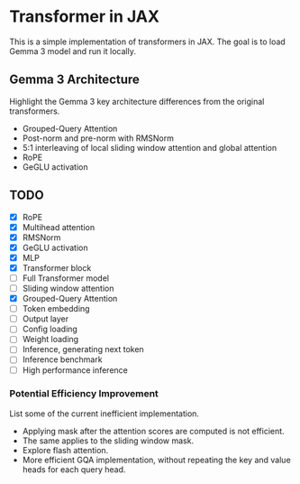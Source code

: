 # Transformer in JAX

This is a simple implementation of transformers in JAX.
The goal is to load Gemma 3 model and run it locally.

## Gemma 3 Architecture

Highlight the Gemma 3 key architecture differences from the original transformers.

* Grouped-Query Attention
* Post-norm and pre-norm with RMSNorm
* 5:1 interleaving of local sliding window attention and global attention
* RoPE
* GeGLU activation

## TODO

* [x] RoPE
* [x] Multihead attention
* [x] RMSNorm
* [x] GeGLU activation
* [x] MLP
* [x] Transformer block
* [ ] Full Transformer model
* [ ] Sliding window attention
* [x] Grouped-Query Attention
* [ ] Token embedding
* [ ] Output layer
* [ ] Config loading
* [ ] Weight loading
* [ ] Inference, generating next token
* [ ] Inference benchmark
* [ ] High performance inference

### Potential Efficiency Improvement

List some of the current inefficient implementation.

* Applying mask after the attention scores are computed is not efficient.
* The same applies to the sliding window mask.
* Explore flash attention.
* More efficient GQA implementation, without repeating the key and value
  heads for each query head.
